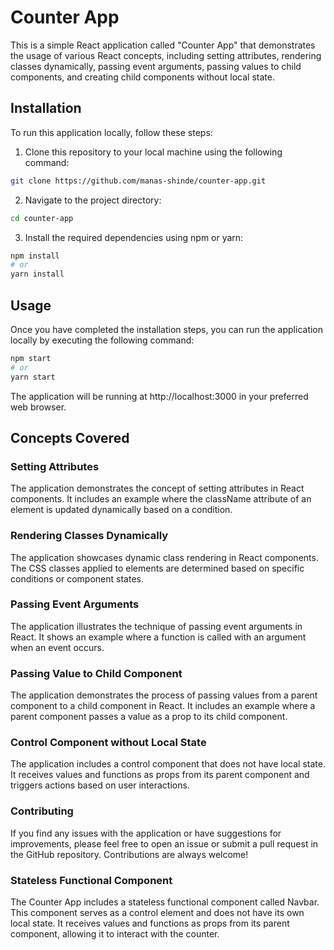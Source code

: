 # Counter App

This is a simple React application called "Counter App" that demonstrates the usage of various React concepts, including setting attributes, rendering classes dynamically, passing event arguments, passing values to child components, and creating child components without local state.

## Installation

To run this application locally, follow these steps:

1. Clone this repository to your local machine using the following command:

```bash
git clone https://github.com/manas-shinde/counter-app.git
```

2. Navigate to the project directory:

```bash
cd counter-app
```

3. Install the required dependencies using npm or yarn:

```bash
npm install
# or
yarn install
```

## Usage

Once you have completed the installation steps, you can run the application locally by executing the following command:

```bash
npm start
# or
yarn start
```

The application will be running at http://localhost:3000 in your preferred web browser.

## Concepts Covered

### Setting Attributes

The application demonstrates the concept of setting attributes in React components. It includes an example where the className attribute of an element is updated dynamically based on a condition.

### Rendering Classes Dynamically

The application showcases dynamic class rendering in React components. The CSS classes applied to elements are determined based on specific conditions or component states.

### Passing Event Arguments

The application illustrates the technique of passing event arguments in React. It shows an example where a function is called with an argument when an event occurs.

### Passing Value to Child Component

The application demonstrates the process of passing values from a parent component to a child component in React. It includes an example where a parent component passes a value as a prop to its child component.

### Control Component without Local State

The application includes a control component that does not have local state. It receives values and functions as props from its parent component and triggers actions based on user interactions.

### Contributing

If you find any issues with the application or have suggestions for improvements, please feel free to open an issue or submit a pull request in the GitHub repository. Contributions are always welcome!

### Stateless Functional Component

The Counter App includes a stateless functional component called Navbar. This component serves as a control element and does not have its own local state. It receives values and functions as props from its parent component, allowing it to interact with the counter.

